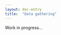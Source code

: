 ```yaml
---
layout: doc-entry
title:  "Data gathering"
---
```


Work in progress...

<!---
    TODO Add content
-->
